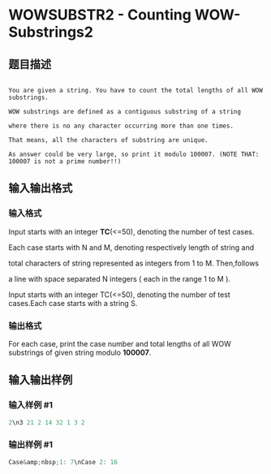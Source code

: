 # WOWSUBSTR2 - Counting WOW-Substrings2

## 题目描述

```

You are given a string. You have to count the total lengths of all WOW substrings.

WOW substrings are defined as a contiguous substring of a string

where there is no any character occurring more than one times.

That means, all the characters of substring are unique.

As answer could be very large, so print it modulo 100007. (NOTE THAT: 100007 is not a prime number!!)

```

## 输入输出格式

### 输入格式

Input starts with an integer **TC**(<=50), denoting the number of test cases.

Each case starts with N and M, denoting respectively length of string and

total characters of string represented as integers from 1 to M. Then,follows

a line with space separated N integers ( each in the range 1 to M ).

Input starts with an integer TC(<=50), denoting the number of test cases.Each case starts with a string S.

### 输出格式

For each case, print the case number and total lengths of all WOW substrings of given string modulo **100007**.

## 输入输出样例

### 输入样例 #1

```cpp
2\n3 21 2 14 32 1 3 2
```


### 输出样例 #1

```cpp
Case&amp;nbsp;1: 7\nCase 2: 16
```


